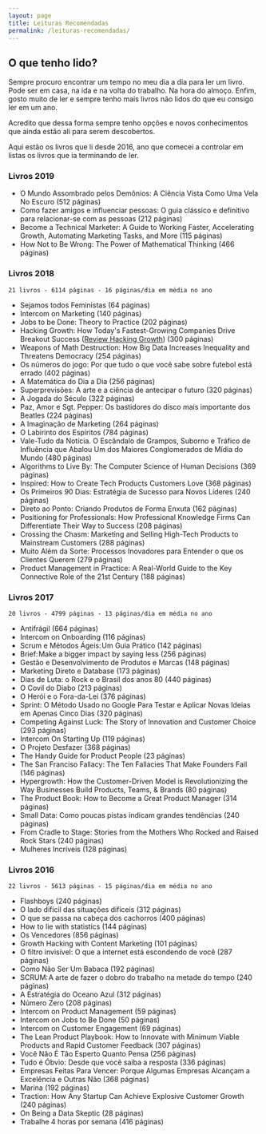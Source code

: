 ```yaml
---
layout: page
title: Leituras Recomendadas
permalink: /leituras-recomendadas/
---
```


## O que tenho lido?

Sempre procuro encontrar um tempo no meu dia a dia para ler um livro. Pode ser em casa, na ida e na volta do trabalho. Na hora do almoço. Enfim, gosto muito de ler e sempre tenho mais livros não lidos do que eu consigo ler em um ano. 

Acredito que dessa forma sempre tenho opções e novos conhecimentos que ainda estão ali para serem descobertos.

Aqui estão os livros que li desde 2016, ano que comecei a controlar em listas os livros que ia terminando de ler.

### Livros 2019
- O Mundo Assombrado pelos Demônios: A Ciência Vista Como Uma Vela No Escuro (512 páginas)
- Como fazer amigos e influenciar pessoas: O guia clássico e definitivo para relacionar-se com as pessoas (212 páginas)
- Become a Technical Marketer: A Guide to Working Faster, Accelerating Growth, Automating Marketing Tasks, and More (115 páginas)
- How Not to Be Wrong: The Power of Mathematical Thinking (466 páginas)

### Livros 2018
```21 livros - 6114 páginas - 16 páginas/dia em média no ano```
- Sejamos todos Feministas (64 páginas)
- Intercom on Marketing (140 páginas)
- Jobs to be Done: Theory to Practice (202 páginas)
- Hacking Growth: How Today's Fastest-Growing Companies Drive Breakout Success ([Review Hacking Growth](https://www.felipebarbosa.me/hacking-growth/)) (300 páginas) 
- Weapons of Math Destruction: How Big Data Increases Inequality and Threatens Democracy (254 páginas)
- Os números do jogo: Por que tudo o que você sabe sobre futebol está errado (402 páginas)
- A Matemática do Dia a Dia (256 páginas)
- Superprevisões: A arte e a ciência de antecipar o futuro (320 páginas) 
- A Jogada do Século (322 páginas)
- Paz, Amor e Sgt. Pepper: Os bastidores do disco mais importante dos Beatles (224 páginas)
- A Imaginação de Marketing (264 páginas)
- O Labirinto dos Espíritos (784 páginas)
- Vale-Tudo da Notícia. O Escândalo de Grampos, Suborno e Tráfico de Influência que Abalou Um dos Maiores Conglomerados de Mídia do Mundo (480 páginas)
- Algorithms to Live By: The Computer Science of Human Decisions (369 páginas)
- Inspired: How to Create Tech Products Customers Love (368 páginas)
- Os Primeiros 90 Dias: Estratégia de Sucesso para Novos Líderes (240 páginas)
- Direto ao Ponto: Criando Produtos de Forma Enxuta (162 páginas)
- Positioning for Professionals: How Professional Knowledge Firms Can Differentiate Their Way to Success (208 páginas)
- Crossing the Chasm: Marketing and Selling High-Tech Products to Mainstream Customers (288 páginas)
- Muito Além da Sorte: Processos Inovadores para Entender o que os Clientes Querem (279 páginas)
- Product Management in Practice: A Real-World Guide to the Key Connective Role of the 21st Century (188 páginas)

### Livros 2017
```20 livros - 4799 páginas - 13 páginas/dia em média no ano```
- Antifrágil (664 páginas)
- Intercom on Onboarding (116 páginas)
- Scrum e Métodos Ágeis: Um Guia Prático (142 páginas)
- Brief: Make a bigger impact by saying less (256 páginas)
- Gestão e Desenvolvimento de Produtos e Marcas (148 páginas)
- Marketing Direto e Database (173 páginas)
- Dias de Luta: o Rock e o Brasil dos anos 80 (440 páginas)
- O Covil do Diabo (213 páginas)
- O Herói e o Fora-da-Lei (376 páginas)
- Sprint: O Método Usado no Google Para Testar e Aplicar Novas Ideias em Apenas Cinco Dias (320 páginas)
- Competing Against Luck: The Story of Innovation and Customer Choice (293 páginas)
- Intercom On Starting Up (119 páginas)
- O Projeto Desfazer (368 páginas)
- The Handy Guide for Product People (23 páginas)
- The San Franciso Fallacy: The Ten Fallacies That Make Founders Fail (146 páginas)
- Hypergrowth: How the Customer-Driven Model is Revolutionizing the Way Businesses Build Products, Teams, & Brands (80 páginas)
- The Product Book: How to Become a Great Product Manager (314 páginas)
- Small Data: Como poucas pistas indicam grandes tendências (240 páginas)
- From Cradle to Stage: Stories from the Mothers Who Rocked and Raised Rock Stars (240 páginas)
- Mulheres Incríveis (128 páginas)

### Livros 2016 
```22 livros - 5613 páginas - 15 páginas/dia em média no ano```
- Flashboys (240 páginas)
- O lado difícil das situações difíceis (312 páginas) 
- O que se passa na cabeça dos cachorros (400 páginas)
- How to lie with statistics (144 páginas)
- Os Vencedores (856 páginas)
- Growth Hacking with Content Marketing (101 páginas)
- O filtro invisível: O que a internet está escondendo de você (287 páginas)
- Como Não Ser Um Babaca (192 páginas)
- SCRUM: A arte de fazer o dobro do trabalho na metade do tempo (240 páginas)
- A Estratégia do Oceano Azul (312 páginas)
- Número Zero (208 páginas)
- Intercom on Product Management (59 páginas)
- Intercom on Jobs to Be Done (50 páginas)
- Intercom on Customer Engagement (69 páginas)
- The Lean Product Playbook: How to Innovate with Minimum Viable Products and Rapid Customer Feedback (307 páginas)
- Você Não É Tão Esperto Quanto Pensa (256 páginas)
- Tudo é Óbvio: Desde que você saiba a resposta (336 páginas)
- Empresas Feitas Para Vencer: Porque Algumas Empresas Alcançam a Excelência e Outras Não (368 páginas)
- Marina (192 páginas)
- Traction: How Any Startup Can Achieve Explosive Customer Growth (240 páginas)
- On Being a Data Skeptic (28 páginas)
- Trabalhe 4 horas por semana (416 páginas)
